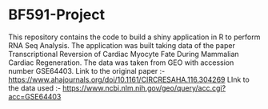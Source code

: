 # BF591-Project
This repository contains the code to build a shiny application in R to perform RNA Seq Analysis. 
The application was built taking data  of the paper Transcriptional Reversion of Cardiac Myocyte Fate During Mammalian Cardiac Regeneration. The data was taken from GEO with accession number GSE64403.
Link to the original paper :- https://www.ahajournals.org/doi/10.1161/CIRCRESAHA.116.304269
LInk to the data used :- https://www.ncbi.nlm.nih.gov/geo/query/acc.cgi?acc=GSE64403
